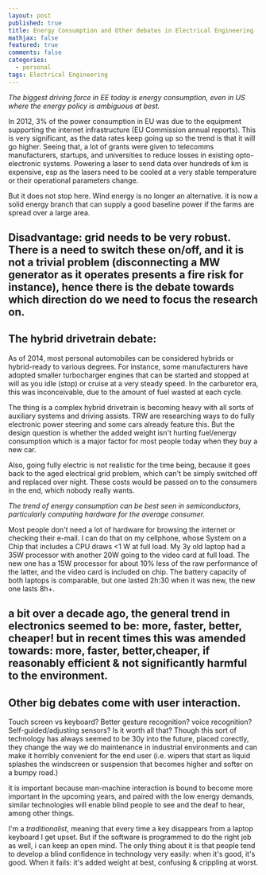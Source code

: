 ```yaml
---
layout: post
published: true
title: Energy Consumption and Other debates in Electrical Engineering
mathjax: false
featured: true
comments: false
categories: 
  - personal
tags: Electrical Engineering
---
```


_The biggest driving force in EE today is energy consumption, even in US where the energy policy is ambiguous at best._

In 2012, 3% of the power consumption in EU was due to the equipment supporting the internet infrastructure (EU Commission annual reports). This is very significant, as the data rates keep going up so the trend is that it will go higher. Seeing that, a lot of grants were given to telecomms manufacturers, startups, and universities to reduce losses in existing opto-electronic systems. Powering a laser to send data over hundreds of km is expensive, esp as the lasers need to be cooled at a very stable temperature or their operational parameters change.

But it does not stop here. Wind energy is no longer an alternative. it is now a solid energy branch that can supply a good baseline power if the farms are spread over a large area.

**Disadvantage:** grid needs to be very robust. There is a need to switch these on/off, and it is not a trivial problem (disconnecting a MW generator as it operates presents a fire risk for instance), hence there is the debate towards which direction do we need to focus the research on. 
---

## **The hybrid drivetrain debate:**

As of 2014, most personal automobiles can be considered hybrids or hybrid-ready to various degrees. For instance, some manufacturers have adopted smaller turbocharger engines that can be started and stopped at will as you idle (stop) or cruise at a very steady speed. In the carburetor era, this was inconceivable, due to the amount of fuel wasted at each cycle.

The thing is a complex hybrid drivetrain is becoming heavy with all sorts of auxiliary systems and driving assists. TRW are researching ways to do fully electronic power steering and some cars already feature this. But the design question is whether the added weight isn't hurting fuel/energy consumption which is a major factor for most people today when they buy a new car.

Also, going fully electric is not realistic for the time being, because it goes back to the aged electrical grid problem, which can't be simply switched off and replaced over night. These costs would be passed on to the consumers in the end, which nobody really wants.

_The trend of energy consumption can be best seen in semiconductors, particularly computing hardware for the average consumer._

Most people don't need a lot of hardware for browsing the internet or checking their e-mail. I can do that on my cellphone, whose System on a Chip that includes a CPU draws \<1 W at full load. My 3y old laptop had a 35W processor with another 20W going to the video card at full load. The new one has a 15W processor for about 10% less of the raw performance of the latter, and the video card is included on chip.
The battery capacity of both laptops is comparable, but one lasted 2h:30 when it was new, the new one lasts 8h+.

a bit over a decade ago, the general trend in electronics seemed to be: more, faster, better, cheaper! but in recent times this was amended towards: more, faster, better,cheaper, if reasonably efficient & not significantly harmful to the environment.
---

## **Other big debates come with user interaction.**

Touch screen vs keyboard? Better gesture recognition? voice recognition? Self-guided/adjusting sensors? Is it worth all that? Though this sort of technology has always seemed to be 30y into the future, placed corectly, they change the way we do maintenance in industrial environments and can make it horribly convenient for the end user (i.e. wipers that start as liquid splashes the windscreen or suspension that becomes higher and softer on a bumpy road.)

it is important because man-machine interaction is bound to become more important in the upcoming years, and paired with the low energy demands, similar technologies will enable blind people to see and the deaf to hear, among other things.

I'm a _traditionalist_, meaning that every time a key disappears from a laptop keyboard I get upset. But if the software is programmed to do the right job as well, i can keep an open mind. The only thing about it is that people tend to develop a blind confidence in technology very easily: when it's good, it's good. When it fails: it's added weight at best, confusing & crippling at worst.
